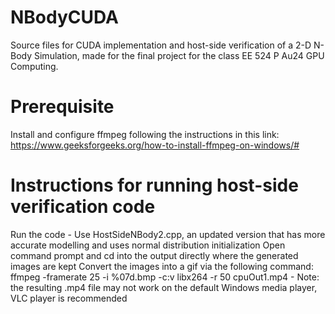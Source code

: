 # NBodyCUDA
Source files for CUDA implementation and host-side verification of a 2-D N-Body Simulation, made for the final project for the class EE 524 P Au24 GPU Computing.

# Prerequisite
Install and configure ffmpeg following the instructions in this link: https://www.geeksforgeeks.org/how-to-install-ffmpeg-on-windows/#

# Instructions for running host-side verification code
Run the code
    - Use HostSideNBody2.cpp, an updated version that has more accurate modelling and uses normal distribution initialization
Open command prompt and cd into the output directly where the generated images are kept
Convert the images into a gif via the following command: ffmpeg -framerate 25 -i %07d.bmp -c:v libx264 -r 50 cpuOut1.mp4
    - Note: the resulting .mp4 file may not work on the default Windows media player, VLC player is recommended